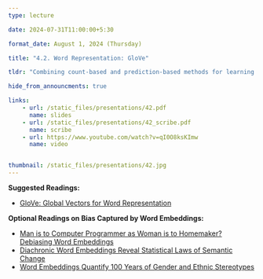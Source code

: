 ```yaml
---
type: lecture

date: 2024-07-31T11:00:00+5:30

format_date: August 1, 2024 (Thursday)

title: "4.2. Word Representation: GloVe"

tldr: "Combining count-based and prediction-based methods for learning word representations &ndash; GloVe."

hide_from_announcments: true

links: 
    - url: /static_files/presentations/42.pdf
      name: slides
    - url: /static_files/presentations/42_scribe.pdf
      name: scribe
    - url: https://www.youtube.com/watch?v=qI0O8ksKImw
      name: video


thumbnail: /static_files/presentations/42.jpg
---
```


<!-- Other additional contents using markdown -->
**Suggested Readings:**
- [GloVe: Global Vectors for Word Representation](https://aclanthology.org/D14-1162.pdf)
  
**Optional Readings on Bias Captured by Word Embeddings:**
- [Man is to Computer Programmer as Woman is to Homemaker? Debiasing Word Embeddings](https://papers.nips.cc/paper_files/paper/2016/file/a486cd07e4ac3d270571622f4f316ec5-Paper.pdf)
- [Diachronic Word Embeddings Reveal Statistical Laws of Semantic Change](https://aclanthology.org/P16-1141.pdf)
- [Word Embeddings Quantify 100 Years of Gender and Ethnic Stereotypes](https://arxiv.org/pdf/1711.08412)
